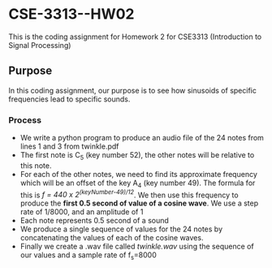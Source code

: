 # CSE-3313--HW02
This is the coding assignment for Homework 2 for CSE3313 (Introduction to Signal Processing) 


## Purpose
In this coding assignment, our purpose is to see how sinusoids of specific frequencies lead to specific sounds.

### Process
* We write a python program to produce an audio file of the 24 notes from lines 1 and 3 from twinkle.pdf
* The first note is C<sub>5</sub> (key number 52), the other notes will be relative to this note.
* For each of the other notes, we need to find its approximate frequency which will be an offset of the key A<sub>4</sub> (key number 49). The formula for this is *f = 440 x 2<sup>(keyNumber-49)/12</sup>*. We then use this frequency to produce the **first 0.5 second of value of a cosine wave**. We use a step rate of 1/8000, and an amplitude of 1
* Each note represents 0.5 second of a sound
* We produce a single sequence of values for the 24 notes by concatenating the values of each of the cosine waves.
* Finally we create a .wav file called *twinkle.wav* using the sequence of our values and a sample rate of f<sub>s</sub>=8000
